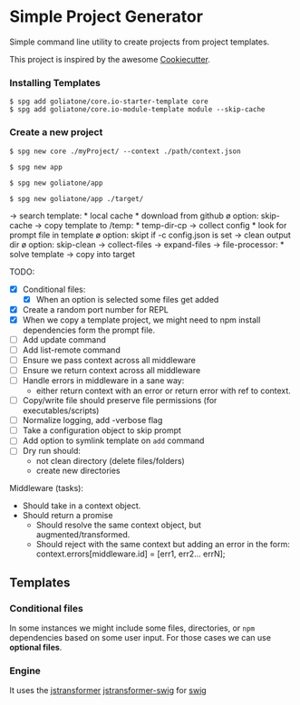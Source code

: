 # Simple Project Generator

Simple command line utility to create projects from project templates.

This project is inspired by the awesome [Cookiecutter][cookiecutter].

### Installing Templates

```
$ spg add goliatone/core.io-starter-template core
$ spg add goliatone/core.io-module-template module --skip-cache
```

### Create a new project

```
$ spg new core ./myProject/ --context ./path/context.json
```


```
$ spg new app
```

```
$ spg new goliatone/app
```

```
$ spg new goliatone/app ./target/
```

-> search template:
    * local cache
        * download from github
    ø option: skip-cache
-> copy template to /temp:
    * temp-dir-cp
-> collect config
    * look for prompt file in template
    ø option: skipt if -c config.json is set
-> clean output dir
    ø option: skip-clean
-> collect-files
-> expand-files
-> file-processor:
    * solve template
-> copy into target

<!--
https://github.com/ironSource/node-config-prompt
https://www.npmjs.com/package/configstore
https://github.com/jstransformers/jstransformer
https://github.com/egoist/majo  
https://github.com/egoist/kopy
-->

TODO:
- [x] Conditional files:
    - [x] When an option is selected some files get added
- [x] Create a random port number for REPL
- [x] When we copy a template project, we might need to npm install dependencies
      form the prompt file.
- [ ] Add update command
- [ ] Add list-remote command
- [ ] Ensure we pass context across all middleware
- [ ] Ensure we return context across all middleware
- [ ] Handle errors in middleware in a sane way:
    - either return context with an error or return error with ref to context.
- [ ] Copy/write file should preserve file permissions (for executables/scripts)
- [ ] Normalize logging, add -verbose flag
- [ ] Take a configuration object to skip prompt
- [ ] Add option to symlink template on `add` command
- [ ] Dry run should:
    - not clean directory (delete files/folders)
    - create new directories

Middleware (tasks):
* Should take in a context object.
* Should return a promise
    * Should resolve the same context object, but augmented/transformed.
    * Should reject with the same context but adding an error in the form:
        context.errors[middleware.id] = [err1, err2... errN];

## Templates

### Conditional files
In some instances we might include some files, directories, or `npm` dependencies based on some user input. For those cases we can use **optional files**.


### Engine

It uses the [jstransformer][jstransformer] [jstransformer-swig][jstransformer-swig] for [swig][swig]


[swig]:https://node-swig.github.io/swig-templates
[jstransformer]:https://github.com/jstransformers/jstransformer
[jstransformer-swig]:https://github.com/jstransformers/jstransformer-swig
[cookiecutter]:https://github.com/audreyr/cookiecutter
